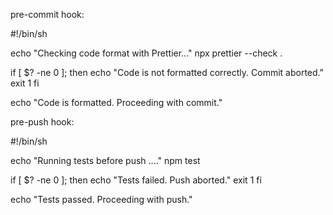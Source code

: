 pre-commit hook:

#!/bin/sh

echo "Checking code format with Prettier..."
npx prettier --check .

if [ $? -ne 0 ]; then
echo "Code is not formatted correctly. Commit aborted."
exit 1
fi

echo "Code is formatted. Proceeding with commit."

pre-push hook:

#!/bin/sh

echo "Running tests before push ...."
npm test

if [ $? -ne 0 ]; then
echo "Tests failed. Push aborted."
exit 1
fi

echo "Tests passed. Proceeding with push."

